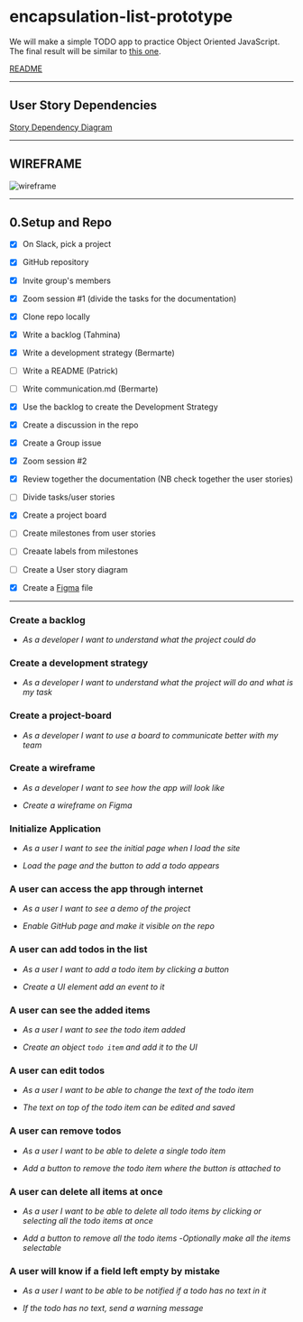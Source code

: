 # encapsulation-list-prototype

We will make a simple TODO app to practice Object Oriented JavaScript. The final result will be  similar to [this one](https://mametur.github.io/to-do-list/).

[README](../README.md)

---

## User Story Dependencies

[Story Dependency Diagram](https://excalidraw.com/)

---

## WIREFRAME

![wireframe](./public/wireframe)

---

## 0.Setup and Repo

- [x] On Slack, pick a project
- [x] GitHub repository
- [x] Invite group's members
- [x] Zoom session #1 (divide the tasks for the documentation)
- [x] Clone repo locally
- [x] Write a backlog (Tahmina)
- [x] Write a development strategy (Bermarte)
- [ ] Write a README (Patrick)
- [ ] Write communication.md (Bermarte)

- [x] Use the backlog to create the Development Strategy
- [x] Create a discussion in the repo
- [x] Create a Group issue
- [x] Zoom session #2
- [x] Review together the documentation (NB check together the user stories)
- [ ] Divide tasks/user stories
- [x] Create a project board
- [ ] Create milestones from user stories
- [ ] Creaate labels from milestones
- [ ] Create a User story diagram
- [X] Create a [Figma](https://www.figma.com/file/3sV8V9uzPiZM1mu84wX2yl/Todo?node-id=0%3A1) file

---



### Create a backlog
- _As a developer I want to understand what the project could do_
### Create a development strategy
- _As a developer I want to understand what the project will do and what is my task_

### Create a project-board
- _As a developer I want to use a board to communicate better with my team_

### Create a wireframe
- _As a developer I want to see how the app will look like_

- _Create a wireframe on Figma_
### Initialize Application

- _As a user I want to see the initial page when I load the site_

- _Load the page and the button to add a todo appears_

### A user can access the app through internet
- _As a user I want to see a demo of the project_

- _Enable GitHub page and make it visible on the repo_
### A user can add todos in the list
- _As a user I want to add a todo item by clicking a button_

- _Create a UI element add an event to it_
### A user can see the added items
- _As a user I want to see the todo item added_

- _Create an object `todo item` and add it to the UI_
### A user can edit todos
- _As a user I want to be able to change the text of the todo item_

- _The text on top of the todo item can be edited and saved_

### A user can remove todos

- _As a user I want to be able to delete a single todo item_

- _Add a button to remove the todo item where the button is attached to_
### A user can delete all items at once

- _As a user I want to be able to delete all todo items by clicking or selecting all the todo items at once_

- _Add a button to remove all the todo items_
-_Optionally make all the items selectable_
### A user will know if a field left empty by mistake

- _As a user I want to be able to be notified if a todo has no text in it_

- _If the todo has no text, send a warning message_


